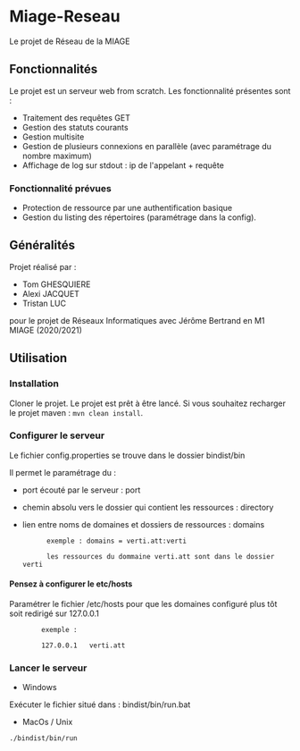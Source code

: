 # Miage-Reseau
Le projet de Réseau de la MIAGE

## Fonctionnalités
Le projet est un serveur web from scratch. 
Les fonctionnalité présentes sont :
- Traitement des requêtes GET 
- Gestion des statuts courants
- Gestion multisite
- Gestion de plusieurs connexions en parallèle (avec paramétrage du nombre maximum)
- Affichage de log sur stdout : ip de l'appelant + requête

### Fonctionnalité prévues
- Protection de ressource par une authentification basique
- Gestion du listing des répertoires (paramétrage dans la config).

## Généralités

Projet réalisé par :

- Tom GHESQUIERE
- Alexi JACQUET
- Tristan LUC

pour le projet de Réseaux Informatiques avec Jérôme Bertrand en M1 MIAGE (2020/2021)

## Utilisation

### Installation
Cloner le projet.
Le projet est prêt à être lancé.
Si vous souhaitez recharger le projet maven : `mvn clean install`.

### Configurer le serveur

Le fichier config.properties se trouve dans le dossier bindist/bin

Il permet le paramétrage du :
- port écouté par le serveur : port
- chemin absolu vers le dossier qui contient les ressources : directory
- lien entre noms de domaines et dossiers de ressources : domains

			exemple : domains = verti.att:verti
	
			les ressources du dommaine verti.att sont dans le dossier verti
			

#### Pensez à configurer le etc/hosts

Paramétrer le fichier /etc/hosts pour que les domaines configuré plus tôt soit redirigé sur 127.0.0.1			
			
			exemple : 
			
			127.0.0.1	verti.att
			

### Lancer le serveur

* Windows

Exécuter le fichier situé dans : bindist/bin/run.bat


* MacOs / Unix

```bash
./bindist/bin/run 
```